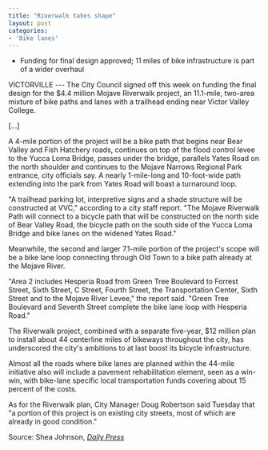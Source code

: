 ```yaml
---
title: "Riverwalk takes shape"
layout: post
categories:
- 'Bike lanes'
---
```


- Funding for final design approved; 11 miles of bike infrastructure is part of a wider overhaul

VICTORVILLE --- The City Council signed off this week on funding the final design for the $4.4 million Mojave Riverwalk project, an 11.1-mile, two-area mixture of bike paths and lanes with a trailhead ending near Victor Valley College.

\[...\]

A 4-mile portion of the project will be a bike path that begins near Bear Valley and Fish Hatchery roads, continues on top of the flood control levee to the Yucca Loma Bridge, passes under the bridge, parallels Yates Road on the north shoulder and continues to the Mojave Narrows Regional Park entrance, city officials say. A nearly 1-mile-long and 10-foot-wide path extending into the park from Yates Road will boast a turnaround loop.

"A trailhead parking lot, interpretive signs and a shade structure will be constructed at VVC," according to a city staff report. "The Mojave Riverwalk Path will connect to a bicycle path that will be constructed on the north side of Bear Valley Road, the bicycle path on the south side of the Yucca Loma Bridge and bike lanes on the widened Yates Road."

Meanwhile, the second and larger 7.1-mile portion of the project's scope will be a bike lane loop connecting through Old Town to a bike path already at the Mojave River.

"Area 2 includes Hesperia Road from Green Tree Boulevard to Forrest Street, Sixth Street, C Street, Fourth Street, the Transportation Center, Sixth Street and to the Mojave River Levee," the report said. "Green Tree Boulevard and Seventh Street complete the bike lane loop with Hesperia Road."

The Riverwalk project, combined with a separate five-year, $12 million plan to install about 44 centerline miles of bikeways throughout the city, has underscored the city's ambitions to at last boost its bicycle infrastructure.

Almost all the roads where bike lanes are planned within the 44-mile initiative also will include a pavement rehabilitation element, seen as a win-win, with bike-lane specific local transportation funds covering about 15 percent of the costs.

As for the Riverwalk plan, City Manager Doug Robertson said Tuesday that "a portion of this project is on existing city streets, most of which are already in good condition."

Source: Shea Johnson, [*Daily Press*](https://www.vvdailypress.com)
